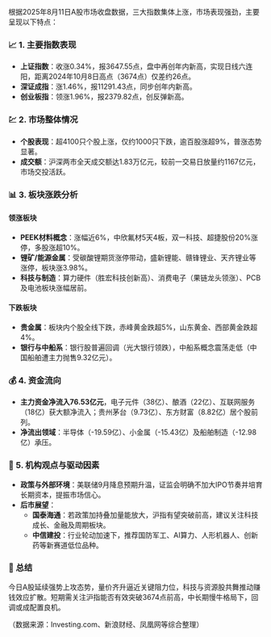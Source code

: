 根据2025年8月11日A股市场收盘数据，三大指数集体上涨，市场表现强劲，主要呈现以下特点：

### 📈 1. **主要指数表现**  
- **上证指数**：收涨0.34%，报3647.55点，盘中再创年内新高，实现日线六连阳，距离2024年10月8日高点（3674点）仅差约26点。  
- **深证成指**：涨1.46%，报11291.43点，同步创年内新高。  
- **创业板指**：领涨1.96%，报2379.82点，创反弹新高。  

### 💹 2. **市场整体情况**  
- **个股表现**：超4100只个股上涨，仅约1000只下跌，逾百股涨超9%，普涨态势显著。  
- **成交额**：沪深两市全天成交额达1.83万亿元，较前一交易日放量约1167亿元，市场交投活跃。  

### 📊 3. **板块涨跌分析**  
#### **领涨板块**  
- **PEEK材料概念**：涨幅近6%，中欣氟材5天4板，双一科技、超捷股份20%涨停，多股涨超10%。  
- **锂矿/能源金属**：受碳酸锂期货涨停带动，盛新锂能、赣锋锂业、天齐锂业等涨停，板块涨3.98%。  
- **科技与制造**：算力硬件（胜宏科技创新高）、消费电子（果链龙头领涨）、PCB及电池板块涨幅居前。  

#### **下跌板块**  
- **贵金属**：板块内个股全线下跌，赤峰黄金跌超5%，山东黄金、西部黄金跌超4%。  
- **银行与中船系**：银行股普遍回调（光大银行领跌），中船系概念震荡走低（中国船舶遭主力抛售9.32亿元）。  

### 💰 4. **资金流向**  
- **主力资金净流入76.53亿元**，电子元件（38亿）、酿酒（22亿）、互联网服务（18亿）获大额净流入；贵州茅台（9.73亿）、东方财富（8.82亿）居个股前列。  
- **净流出领域**：半导体（-19.59亿）、小金属（-15.43亿）及船舶制造（-12.98亿）承压。  

### 🔮 5. **机构观点与驱动因素**  
- **政策与外部环境**：美联储9月降息预期升温，证监会明确不加大IPO节奏并培育长期资本，提振市场信心。  
- **后市展望**：  
  - **国泰海通**：若政策加持叠加量能放大，沪指有望突破前高，建议关注科技成长、金融及周期板块。  
  - **中信建投**：行业轮动加速下，推荐国防军工、AI算力、人形机器人、创新药等新赛道低位品种。  

### 💎 总结  
今日A股延续强势上攻态势，量价齐升逼近关键阻力位，科技与资源股共舞推动赚钱效应扩散。短期需关注沪指能否有效突破3674点前高，中长期慢牛格局下，回调或成配置良机。  

（数据来源：Investing.com、新浪财经、凤凰网等综合整理）